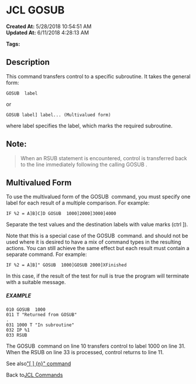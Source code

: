 # JCL GOSUB

**Created At:** 5/28/2018 10:54:51 AM  
**Updated At:** 6/11/2018 4:28:13 AM  

**Tags:**
<badge text='go' vertical='middle' />
<badge text='jcl' vertical='middle' />

## Description 

This command transfers control to a specific subroutine. It takes the general form:

```
GOSUB  label
```

or

```
GOSUB label] label... (Multivalued form)
```

where label specifies the label, which marks the required subroutine.



## Note:


> When an RSUB statement is encountered, control is transferred back to the line immediately following the calling GOSUB .




## Multivalued Form 

To use the multivalued form of the GOSUB  command, you must specify one label for each result of a multiple comparison. For example:

```
IF %2 = A]B]C]D GOSUB  1000]2000]3000]4000
```

Separate the test values and the destination labels with value marks (ctrl ]).

Note that this is a special case of the GOSUB  command. and should not be used where it is desired to have a mix of command types in the resulting actions. You can still achieve the same effect but each result must contain a separate command. For example:

```
IF %2 = A]B]" GOSUB  1000]GOSUB 2000]XFinished
```

In this case, if the result of the test for null is true the program will terminate with a suitable message.



##### EXAMPLE

```
010 GOSUB  1000
011 T "Returned from GOSUB"
.
031 1000 T "In subroutine"
032 IP %1
033 RSUB
```

The GOSUB  command on line 10 transfers control to label 1000 on line 31. When the RSUB on line 33 is processed, control returns to line 11.



See also["\[ \] {n}" command](318585-jcl-command)

Back to[JCL Commands](jcl-commands)
